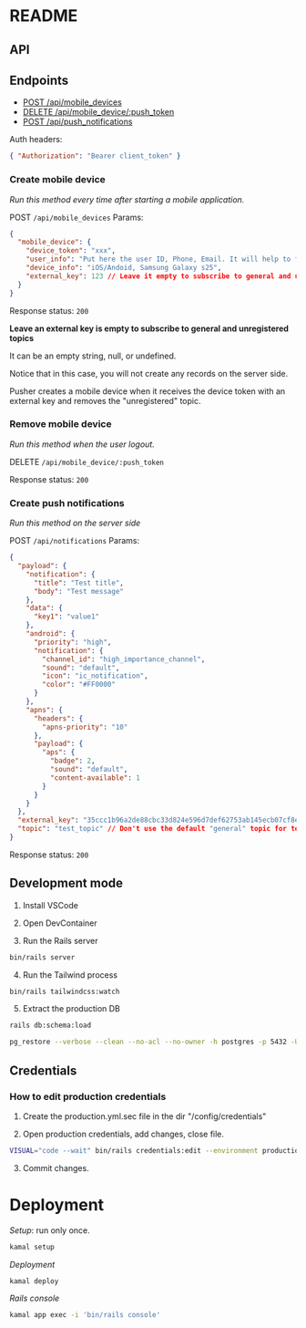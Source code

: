 # README

## API

## Endpoints

- [POST /api/mobile_devices](#create-mobile-device)
- [DELETE /api/mobile_device/:push_token](#remove-mobile-device)
- [POST /api/push_notifications](#create-push-notifications)

Auth headers:

```json
{ "Authorization": "Bearer client_token" }
```

### Create mobile device

_Run this method every time after starting a mobile application._

POST `/api/mobile_devices`
Params:

```json
{
  "mobile_device": {
    "device_token": "xxx",
    "user_info": "Put here the user ID, Phone, Email. It will help to find all user's mobile devices",
    "device_info": "iOS/Andoid, Samsung Galaxy s25",
    "external_key": 123 // Leave it empty to subscribe to general and unregistered topics
  }
}
```

Response status: `200`

**Leave an external key is empty to subscribe to general and unregistered topics**

It can be an empty string, null, or undefined.

Notice that in this case, you will not create any records on the server side.

Pusher creates a mobile device when it receives the device token with an external key and removes the "unregistered" topic.

### Remove mobile device

_Run this method when the user logout._

DELETE `/api/mobile_device/:push_token`

Response status: `200`

### Create push notifications

_Run this method on the server side_

POST `/api/notifications`
Params:

```json
{
  "payload": {
    "notification": {
      "title": "Test title",
      "body": "Test message"
    },
    "data": {
      "key1": "value1"
    },
    "android": {
      "priority": "high",
      "notification": {
        "channel_id": "high_importance_channel",
        "sound": "default",
        "icon": "ic_notification",
        "color": "#FF0000"
      }
    },
    "apns": {
      "headers": {
        "apns-priority": "10"
      },
      "payload": {
        "aps": {
          "badge": 2,
          "sound": "default",
          "content-available": 1
        }
      }
    }
  },
  "external_key": "35ccc1b96a2de88cbc33d824e596d7def62753ab145ecb07cf8e4391ddbc28a7",
  "topic": "test_topic" // Don't use the default "general" topic for test purposes
}
```

Response status: `200`

## Development mode

1. Install VSCode

2. Open DevContainer

3. Run the Rails server

```bash
bin/rails server
```

4. Run the Tailwind process

```bash
bin/rails tailwindcss:watch
```

5. Extract the production DB

```bash
rails db:schema:load

pg_restore --verbose --clean --no-acl --no-owner -h postgres -p 5432 -U postgres -d pusher_development < rpush
```

## Credentials

### How to edit production credentials

1. Create the production.yml.sec file in the dir "/config/credentials"

2. Open production credentials, add changes, close file.

```bash
VISUAL="code --wait" bin/rails credentials:edit --environment production
```

3. Commit changes.

# Deployment

_Setup_: run only once.

```bash
kamal setup
```

_Deployment_

```bash
kamal deploy
```

_Rails console_

```bash
kamal app exec -i 'bin/rails console'
```

